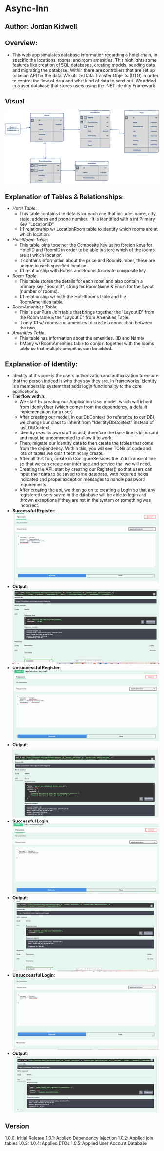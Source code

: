 # Async-Inn

## Author: Jordan Kidwell

## Overview:
- This web app simulates database information regarding a hotel chain, in specific the locations, rooms, and room amenities. This highlights some features like creation of SQL databases, creating models, seeding data and migrating the database. Within there are controllers that are set up to be an API for the data. We utilize Data Transfer Objects (DTO) in order to control the flow of data and what kind of data to send out. We added in a user database that stores users using the .NET Identity Framework.

## Visual
![ERD for Async Inn](assets/AsyncInnERD1.png)


## Explanation of Tables & Relationships:
-  *Hotel Table*:
   - This table contains the details for each one that includes name, city, state, address and phone number. 
   -It is identified with a int Primary Key "LocationID"
   - 1:1 relationship w/ LocationRoom table to identify which rooms are at which location.
- *HotelRoom Table*:
  - This table joins together the Composite Key using foreign keys for HotelID and RoomID in order to be able to store which of the rooms are at which location.
  - It contains information about the price and RoomNumber, these are unique to each specified location.
  - 1:1 relationship with Hotels and Rooms to create composite key
- *Room Table* 
  - This table stores the details for each room and also contain a primary key "RoomID", string for RoomName & Enum for the layout (number of rooms).
  - 1:1 relationship w/ both the HotelRooms table and the RoomAmenities table.
- *RoomAmenities Table*:
  - This is our Pure Join table that brings together the "LayoutID" from the Room table & the "LayoutID" from Amenities Table.
  - It only 1:1 w/ rooms and amenities to create a connection between the two. 
- *Amenities Table*:
  - This table has information about the amenities. (ID and Name)
  - 1:Many w/ RoomAmenities table to conjoin together with the rooms table so that multiple amenities can be added.

## Explanation of Identity: 
- Identity at it's core is the users authorization and authorization to ensure that the person indeed is who they say they are. In frameworks, identity is a membership system that adds login functionality to the core applications.
- **The flow within**: 
  - We start by creating our Application User model, which will inherit from IdenityUser (which comes from the dependency, a default implementation for a user)
  - After creating our model, in our DbContext (to reference to our DB), we change our class to inherit from "IdentityDbContext" instead of just DbContext
  - Identity uses its own stuff to add, therefore the base line is important and must be uncommented to allow it to work.
  - Then, migrate our identity data to then create the tables that come from the dependency. Within this, you will see TONS of code and lots of tables we didn't techincally create.
  - After all that fun, create in ConfigureServices the .AddTransient line so that we can create our interface and service that we will need.
  - Creating the API: start by creating our Register() so that users can input their data to be saved to the database, with required fields indicated and proper exception messages to handle password requirements.
  - After creating the api, we then go on to creating a Login so that any registered users saved in the database will be able to login and thrown exceptions if they are not in the system or something was incorrect.
- **Successful Register**:
![Successful](./assets/registeruser.png)   
- **Output**:
![Successful](./assets/successfulregister.png)  
- **Unsuccessful Register**:
![Unsuccessful](./assets/nonumbersregister.png) 
- **Output**:
![Unsuccessful](./assets/regsiternosuccess.png)
- **Successful Login**:
![GreatSuccess](./assets/correctpassword.png)
- **Output**:
![GreatSuccess](./assets/successful-login.png)
- **Unsuccessful Login**:
![NoSuccess](./assets/wrongpassword.png)
- **Output**:
![NoSuccess](./assets/incorrectpassword.png)

## Version
1.0.0: Initial Release
1.0.1: Applied Dependency Injection
1.0.2: Applied join tables
1.0.3: 
1.0.4: Applied DTOs
1.0.5: Applied User Account Database